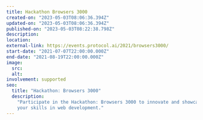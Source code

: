 ```yaml
---
title: Hackathon Browsers 3000
created-on: "2023-05-03T08:06:36.394Z"
updated-on: "2023-05-03T08:06:36.394Z"
published-on: "2023-05-03T08:22:38.798Z"
description:
location:
external-link: https://events.protocol.ai/2021/browsers3000/
start-date: "2021-07-07T22:00:00.000Z"
end-date: "2021-08-19T22:00:00.000Z"
image:
  src:
  alt:
involvement: supported
seo:
  title: "Hackathon: Browsers 3000"
  description:
    "Participate in the Hackathon: Browsers 3000 to innovate and showcase
    your skills in web development."
---
```

